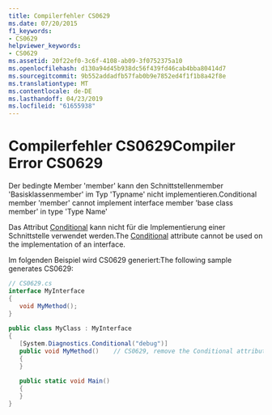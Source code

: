 ```yaml
---
title: Compilerfehler CS0629
ms.date: 07/20/2015
f1_keywords:
- CS0629
helpviewer_keywords:
- CS0629
ms.assetid: 20f22ef0-3c6f-4108-ab09-3f0752375a10
ms.openlocfilehash: d130a94d45b938dc56f439fd46cab4bba80414d7
ms.sourcegitcommit: 9b552addadfb57fab0b9e7852ed4f1f1b8a42f8e
ms.translationtype: MT
ms.contentlocale: de-DE
ms.lasthandoff: 04/23/2019
ms.locfileid: "61655938"
---
```

# <a name="compiler-error-cs0629"></a><span data-ttu-id="18a71-102">Compilerfehler CS0629</span><span class="sxs-lookup"><span data-stu-id="18a71-102">Compiler Error CS0629</span></span>
<span data-ttu-id="18a71-103">Der bedingte Member 'member' kann den Schnittstellenmember 'Basisklassenmember' im Typ 'Typname' nicht implementieren.</span><span class="sxs-lookup"><span data-stu-id="18a71-103">Conditional member 'member' cannot implement interface member 'base class member' in type 'Type Name'</span></span>  
  
 <span data-ttu-id="18a71-104">Das Attribut [Conditional](../../csharp/programming-guide/concepts/attributes/common-attributes.md#Conditional) kann nicht für die Implementierung einer Schnittstelle verwendet werden.</span><span class="sxs-lookup"><span data-stu-id="18a71-104">The [Conditional](../../csharp/programming-guide/concepts/attributes/common-attributes.md#Conditional) attribute cannot be used on the implementation of an interface.</span></span>  
  
 <span data-ttu-id="18a71-105">Im folgenden Beispiel wird CS0629 generiert:</span><span class="sxs-lookup"><span data-stu-id="18a71-105">The following sample generates CS0629:</span></span>  
  
```csharp  
// CS0629.cs  
interface MyInterface  
{  
   void MyMethod();  
}  
  
public class MyClass : MyInterface  
{  
   [System.Diagnostics.Conditional("debug")]  
   public void MyMethod()    // CS0629, remove the Conditional attribute  
   {  
   }  
  
   public static void Main()  
   {  
   }  
}  
```
